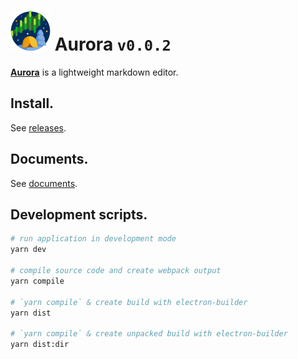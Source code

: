 # ![](./resources/icons/64x64.png) Aurora `v0.0.2`

**[Aurora](https://github.com/aguang-xyz/aurora)** is a lightweight markdown editor.

## Install.

See [releases](https://github.com/aguang-xyz/aurora/releases).

## Documents.

See [documents](https://aguang-xyz.github.io/aurora/).

## Development scripts.

```bash
# run application in development mode
yarn dev

# compile source code and create webpack output
yarn compile

# `yarn compile` & create build with electron-builder
yarn dist   

# `yarn compile` & create unpacked build with electron-builder
yarn dist:dir
```

